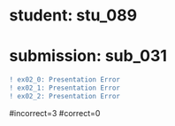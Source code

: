 # student: stu_089
# submission: sub_031

```diff
! ex02_0: Presentation Error
! ex02_1: Presentation Error
! ex02_2: Presentation Error
```
#incorrect=3
#correct=0
